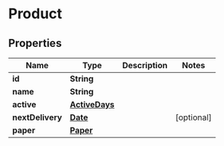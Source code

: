 

# Product

## Properties

Name | Type | Description | Notes
------------ | ------------- | ------------- | -------------
**id** | **String** |  | 
**name** | **String** |  | 
**active** | [**ActiveDays**](ActiveDays.md) |  | 
**nextDelivery** | [**Date**](Date.md) |  |  [optional]
**paper** | [**Paper**](Paper.md) |  | 




